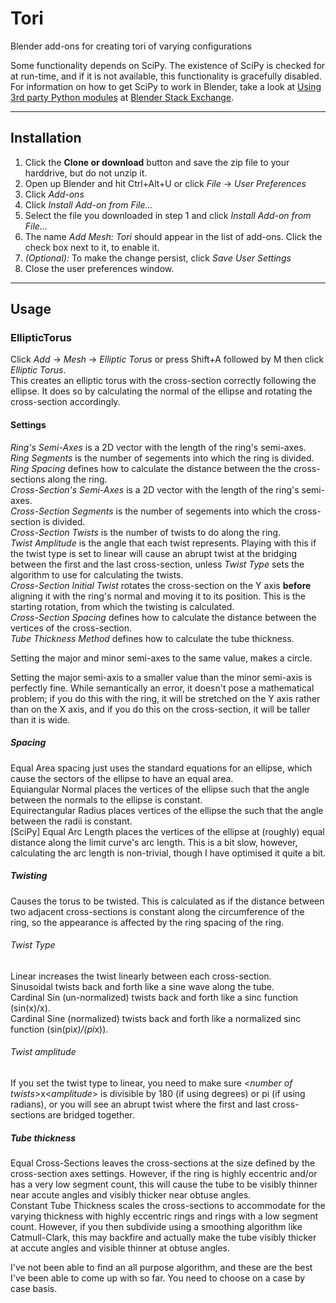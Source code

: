 # Tori
Blender add-ons for creating tori of varying configurations

Some functionality depends on SciPy. The existence of SciPy is checked for at run-time, and if it is not available, this functionality is gracefully disabled.  
For information on how to get SciPy to work in Blender, take a look at [Using 3rd party Python modules](https://blender.stackexchange.com/questions/5287/using-3rd-party-python-modules) at [Blender Stack Exchange](https://blender.stackexchange.com/).

-----

## Installation
1. Click the **Clone or download** button and save the zip file to your harddrive, but do not unzip it.
2. Open up Blender and hit Ctrl+Alt+U or click _File_ -> _User Preferences_
3. Click _Add-ons_
4. Click _Install Add-on from File..._
5. Select the file you downloaded in step 1 and click _Install Add-on from File..._
6. The name _Add Mesh: Tori_ should appear in the list of add-ons. Click the check box next to it, to enable it.
7. _(Optional):_ To make the change persist, click _Save User Settings_
8. Close the user preferences window.

-----

## Usage

### EllipticTorus
Click _Add_ -> _Mesh_ -> _Elliptic Torus_ or press Shift+A followed by M then click _Elliptic Torus_.  
This creates an elliptic torus with the cross-section correctly following the ellipse. It does so by calculating the normal of the ellipse and rotating the cross-section accordingly.

#### Settings
_Ring's Semi-Axes_ is a 2D vector with the length of the ring's semi-axes.  
_Ring Segments_ is the number of segements into which the ring is divided.  
_Ring Spacing_ defines how to calculate the distance between the the cross-sections along the ring.  
_Cross-Section's Semi-Axes_ is a 2D vector with the length of the ring's semi-axes.  
_Cross-Section Segments_ is the number of segements into which the cross-section is divided.  
_Cross-Section Twists_ is the number of twists to do along the ring.  
_Twist Amplitude_ is the angle that each twist represents. Playing with this if the twist type is set to linear will cause an abrupt twist at the bridging between the first and the last cross-section, unless 
_Twist Type_ sets the algorithm to use for calculating the twists.  
_Cross-Section Initial Twist_ rotates the cross-section on the Y axis **before** aligning it with the ring's normal and moving it to its position. This is the starting rotation, from which the twisting is calculated.  
_Cross-Section Spacing_ defines how to calculate the distance between the vertices of the cross-section.  
_Tube Thickness Method_ defines how to calculate the tube thickness.  

Setting the major and minor semi-axes to the same value, makes a circle.

Setting the major semi-axis to a smaller value than the minor semi-axis is perfectly fine. While semantically an error, it doesn't pose a mathematical problem; if you do this with the ring, it will be stretched on the Y axis rather than on the X axis, and if you do this on the cross-section, it will be taller than it is wide.

##### Spacing
Equal Area spacing just uses the standard equations for an ellipse, which cause the sectors of the ellipse to have an equal area.  
Equiangular Normal places the vertices of the ellipse such that the angle between the normals to the ellipse is constant.  
Equirectangular Radius places vertices of the ellipse the such that the angle between the radii is constant.  
[SciPy] Equal Arc Length places the vertices of the ellipse at (roughly) equal distance along the limit curve's arc length. This is a bit slow, however, calculating the arc length is non-trivial, though I have optimised it quite a bit.

##### Twisting
Causes the torus to be twisted. This is calculated as if the distance between two adjacent cross-sections is constant along the circumference of the ring, so the appearance is affected by the ring spacing of the ring.

###### Twist Type
Linear increases the twist linearly between each cross-section.  
Sinusoidal twists back and forth like a sine wave along the tube.  
Cardinal Sin (un-normalized) twists back and forth like a sinc function (sin(x)/x).  
Cardinal Sine (normalized) twists back and forth like a normalized sinc function (sin(pi*x)/(pi*x)).

###### Twist amplitude
If you set the twist type to linear, you need to make sure <_number of twists_>x<_amplitude_> is divisible by 180 (if using degrees) or pi (if using radians), or you will see an abrupt twist where the first and last cross-sections are bridged together.

##### Tube thickness
Equal Cross-Sections leaves the cross-sections at the size defined by the cross-section axes settings. However, if the ring is highly eccentric and/or has a very low segment count, this will cause the tube to be visibly thinner near accute angles and visibly thicker near obtuse angles.  
Constant Tube Thickness scales the cross-sections to accommodate for the varying thickness with highly eccentric rings and rings with a low segment count. However, if you then subdivide using a smoothing algorithm like Catmull-Clark, this may backfire and actually make the tube visibly thicker at accute angles and visible thinner at obtuse angles.

I've not been able to find an all purpose algorithm, and these are the best I've been able to come up with so far. You need to choose on a case by case basis.